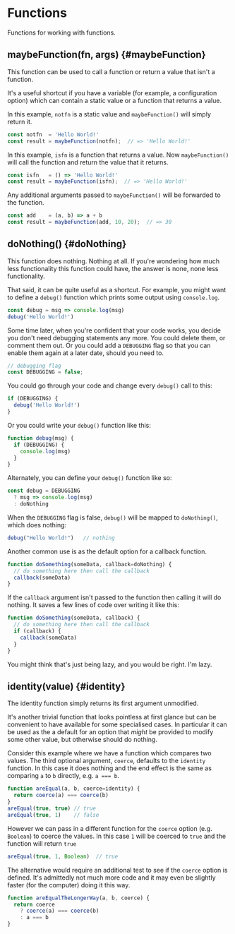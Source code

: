 # Functions

Functions for working with functions.

## maybeFunction(fn, args) {#maybeFunction}

This function can be used to call a function or return a value that isn't
a function.

It's a useful shortcut if you have a variable (for example, a configuration
option) which can contain a static value or a function that returns a value.

In this example, `notfn` is a static value and `maybeFunction()` will simply
return it.

```js
const notfn  = 'Hello World!'
const result = maybeFunction(notfn);  // => 'Hello World!'
```

In this example, `isfn` is a function that returns a value.  Now
`maybeFunction()` will call the function and return the value that it returns.

```js
const isfn   = () => 'Hello World!'
const result = maybeFunction(isfn);  // => 'Hello World!'
```

Any additional arguments passed to `maybeFunction()` will be forwarded to the
function.

```js
const add    = (a, b) => a + b
const result = maybeFunction(add, 10, 20);  // => 30
```

## doNothing() {#doNothing}

This function does nothing.  Nothing at all.  If you're wondering how much
less functionality this function could have, the answer is none, none less
functionality.

That said, it can be quite useful as a shortcut.  For example, you might want
to define a `debug()` function which prints some output using `console.log`.

```js
const debug = msg => console.log(msg)
debug('Hello World!')
```

Some time later, when you're confident that your code works, you decide you
don't need debugging statements any more.  You could delete them, or comment
them out.  Or you could add a `DEBUGGING` flag so that you can enable them
again at a later date, should you need to.

```js
// debugging flag
const DEBUGGING = false;
```

You could go through your code and change every `debug()` call to this:

```js
if (DEBUGGING) {
  debug('Hello World!')
}
```

Or you could write your `debug()` function like this:

```js
function debug(msg) {
  if (DEBUGGING) {
    console.log(msg)
  }
}
```

Alternately, you can define your `debug()` function like so:

```js
const debug = DEBUGGING
  ? msg => console.log(msg)
  : doNothing
```

When the `DEBUGGING` flag is false, `debug()` will be mapped to `doNothing()`,
which does nothing:

```js
debug("Hello World!")   // nothing
```

Another common use is as the default option for a callback function.

```js
function doSomething(someData, callback=doNothing) {
  // do something here then call the callback
  callback(someData)
}
```

If the `callback` argument isn't passed to the function then calling it will
do nothing.  It saves a few lines of code over writing it like this:

```js
function doSomething(someData, callback) {
  // do something here then call the callback
  if (callback) {
    callback(someData)
  }
}
```

You might think that's just being lazy, and you would be right.  I'm lazy.

## identity(value) {#identity}

The identity function simply returns its first argument unmodified.

It's another trivial function that looks pointless at first glance but can
be convenient to have available for some specialised cases.  In particular
it can be used as the a default for an option that *might* be provided to
modify some other value, but otherwise should do nothing.

Consider this example where we have a function which compares two values.
The third optional argument, `coerce`, defaults to the `identity` function.
In this case it does nothing and the end effect is the same as comparing
`a` to `b` directly, e.g. `a === b`.

```js
function areEqual(a, b, coerce=identity) {
  return coerce(a) === coerce(b)
}
areEqual(true, true) // true
areEqual(true, 1)    // false
```

However we can pass in a different function for the `coerce` option (e.g.
`Boolean`) to coerce the values.  In this case `1` will be coerced to `true`
and the function will return `true`

```js
areEqual(true, 1, Boolean)  // true
```

The alternative would require an additional test to see if the `coerce`
option is defined.  It's admittedly not much more code and it may even be
slightly faster (for the computer) doing it this way.

```js
function areEqualTheLongerWay(a, b, coerce) {
  return coerce
    ? coerce(a) === coerce(b)
    : a === b
}
```

